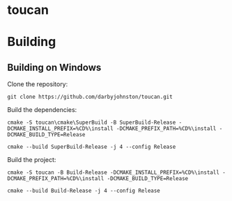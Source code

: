 toucan
======

Building
========

Building on Windows
-------------------
Clone the repository:
```
git clone https://github.com/darbyjohnston/toucan.git
```
Build the dependencies:
```
cmake -S toucan\cmake\SuperBuild -B SuperBuild-Release -DCMAKE_INSTALL_PREFIX=%CD%\install -DCMAKE_PREFIX_PATH=%CD%\install -DCMAKE_BUILD_TYPE=Release
```
```
cmake --build SuperBuild-Release -j 4 --config Release
```
Build the project:
```
cmake -S toucan -B Build-Release -DCMAKE_INSTALL_PREFIX=%CD%\install -DCMAKE_PREFIX_PATH=%CD%\install -DCMAKE_BUILD_TYPE=Release
```
```
cmake --build Build-Release -j 4 --config Release
```
